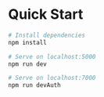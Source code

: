 # Quick Start

```bash
# Install dependencies
npm install

# Serve on localhost:5000
npm run dev

# Serve on localhost:7000
npm run devAuth
```